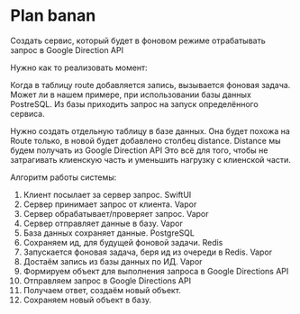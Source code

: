 #  Plan banan

Создать сервис, который будет в фоновом режиме отрабатывать запрос в Google Direction API

Нужно как то реализовать момент:

Когда в таблицу route добавляется запись, вызывается фоновая задача.
Может ли в нашем примере, при использовании базы данных PostreSQL.
Из базы приходить запрос на запуск определённого сервиса.

Нужно создать отдельную таблицу в базе данных. Она будет похожа на Route только, в новой будет добавлено столбец distance.
Distance мы будем получать из Google Direction API
Это всё для того, чтобы не затрагивать клиенскую часть и уменьшить нагрузку с клиенской части.


Алгоритм работы системы:

1. Клиент посылает за сервер запрос. SwiftUI 
2. Сервер принимает запрос от клиента. Vapor
3. Сервер обрабатывает/проверяет запрос. Vapor
4. Сервер отправляет данные в базу. Vapor
5. База данных сохраняет данные. PostgreSQL
6. Сохраняем ид, для будущей фоновой задачи. Redis
7. Запускается фоновая задача, беря ид из очереди в Redis. Vapor
8. Достаём запись из базы данных по ИД. Vapor
9. Формируем объект для выполнения запроса в Google Directions API
10. Отправляем запрос в Google Directions API
11. Получаем ответ, создаём новый объект.
12. Сохраняем новый объект в базу.
